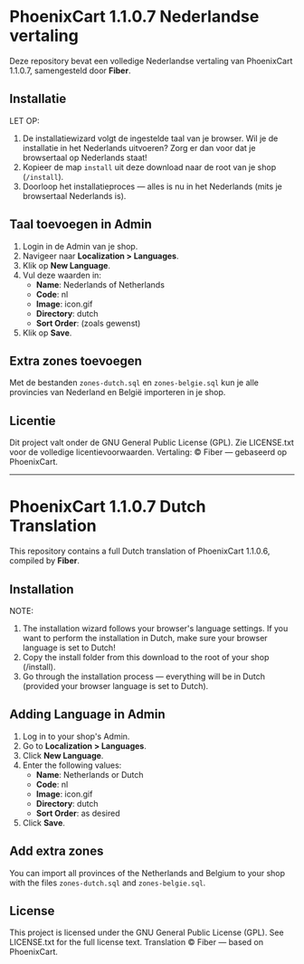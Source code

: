 # PhoenixCart 1.1.0.7 Nederlandse vertaling

Deze repository bevat een volledige Nederlandse vertaling van PhoenixCart 1.1.0.7, samengesteld door **Fiber**.

## Installatie

LET OP:
1. De installatiewizard volgt de ingestelde taal van je browser. Wil je de installatie in het Nederlands uitvoeren? Zorg er dan voor dat je browsertaal op Nederlands staat!
2. Kopieer de map `install` uit deze download naar de root van je shop (`/install`).
3. Doorloop het installatieproces — alles is nu in het Nederlands (mits je browsertaal Nederlands is).

## Taal toevoegen in Admin

1. Login in de Admin van je shop.
2. Navigeer naar **Localization > Languages**.
3. Klik op **New Language**.
4. Vul deze waarden in:
   - **Name**: Nederlands of Netherlands
   - **Code**: nl
   - **Image**: icon.gif
   - **Directory**: dutch
   - **Sort Order**: (zoals gewenst)
5. Klik op **Save**.

## Extra zones toevoegen

Met de bestanden `zones-dutch.sql` en `zones-belgie.sql` kun je alle provincies van Nederland en België importeren in je shop.

## Licentie

Dit project valt onder de GNU General Public License (GPL).
Zie LICENSE.txt voor de volledige licentievoorwaarden.
Vertaling: © Fiber — gebaseerd op PhoenixCart.

---

# PhoenixCart 1.1.0.7 Dutch Translation

This repository contains a full Dutch translation of PhoenixCart 1.1.0.6, compiled by **Fiber**.

## Installation

NOTE:

1. The installation wizard follows your browser's language settings. If you want to perform the installation in Dutch, make sure your browser language is set to Dutch!
2. Copy the install folder from this download to the root of your shop (/install).
3. Go through the installation process — everything will be in Dutch (provided your browser language is set to Dutch).

## Adding Language in Admin

1. Log in to your shop's Admin.
2. Go to **Localization > Languages**.
3. Click **New Language**.
4. Enter the following values:
   - **Name**: Netherlands or Dutch
   - **Code**: nl
   - **Image**: icon.gif
   - **Directory**: dutch
   - **Sort Order**: as desired
5. Click **Save**.

## Add extra zones

You can import all provinces of the Netherlands and Belgium to your shop with the files `zones-dutch.sql` and `zones-belgie.sql`.

## License

This project is licensed under the GNU General Public License (GPL).
See LICENSE.txt for the full license text.
Translation © Fiber — based on PhoenixCart.

